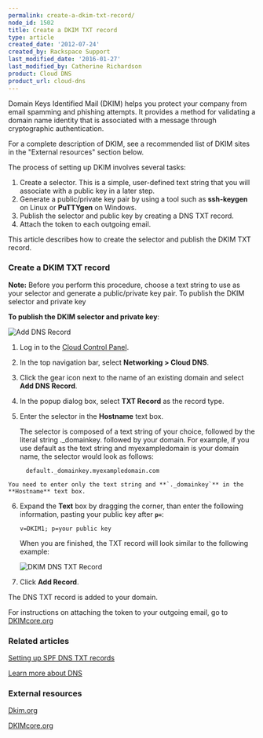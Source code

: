 ```yaml
---
permalink: create-a-dkim-txt-record/
node_id: 1502
title: Create a DKIM TXT record
type: article
created_date: '2012-07-24'
created_by: Rackspace Support
last_modified_date: '2016-01-27'
last_modified_by: Catherine Richardson
product: Cloud DNS
product_url: cloud-dns
---
```


Domain Keys Identified Mail (DKIM) helps you protect your company from
email spamming and phishing attempts. It provides a method for
validating a domain name identity that is associated with a message
through cryptographic authentication.

For a complete description of DKIM, see a recommended list of DKIM sites
in the "External resources" section below.

The process of setting up DKIM involves several tasks:

1.  Create a selector. This is a simple, user-defined text string that
    you will associate with a public key in a later step.
2.  Generate a public/private key pair by using a tool such
    as **ssh-keygen** on Linux or **PuTTYgen** on Windows.
3.  Publish the selector and public key by creating a DNS TXT record.
4.  Attach the token to each outgoing email.

This article describes how to create the selector and publish the DKIM
TXT record.

### Create a DKIM TXT record

**Note:** Before you perform this procedure, choose a text string to use
as your selector and generate a public/private key pair. To publish the
DKIM selector and private key

**To publish the DKIM selector and private key**:

![Add DNS Record](http://c691244.r44.cf2.rackcdn.com/Add%20DNS%20Record.png)

1.  Log in to the [Cloud Control Panel](https://mycloud.rackspace.com/).
2.  In the top navigation bar, select **Networking &gt; Cloud DNS**.
3.  Click the gear icon next to the name of an existing domain and
    select **Add DNS Record**.
4.  In the popup dialog box, select **TXT Record** as the record type.
5.  Enter the selector in the **Hostname** text box.

    The selector is composed of a text string of your choice, followed
    by the literal string .\_domainkey. followed by your domain. For
    example, if you use default as the text string and myexampledomain
    is your domain name, the selector would look as follows:

   ```
        default._domainkey.myexampledomain.com
   ```

    You need to enter only the text string and **`._domainkey`** in the
    **Hostname** text box.

6.  Expand the **Text** box by dragging the corner, than enter the
    following information, pasting your public key after **`p=`**:

        v=DKIM1; p=your public key

    When you are finished, the TXT record will look similar to the
    following example:

    ![DKIM DNS TXT Record](http://c691244.r44.cf2.rackcdn.com/Add%20DKIM%20DNS%20TXT%20Record.png)

7.  Click **Add Record**.

The DNS TXT record is added to your domain.

For instructions on attaching the token to your outgoing email, go to
[DKIMcore.org](http://dkimcore.org/)

### Related articles

[Setting up SPF DNS TXT records](/how-to/create-an-spf-txt-record)

[Learn more about DNS](/how-to/learn-more-about-dns)

### External resources

[Dkim.org](http://www.dkim.org)

[DKIMcore.org](http://dkimcore.org/specification.html)
